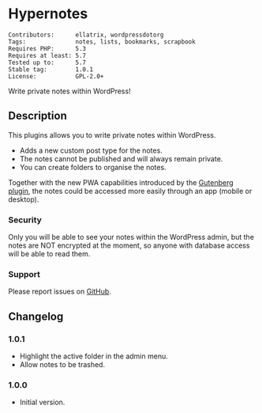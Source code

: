 # Hypernotes

    Contributors:      ellatrix, wordpressdotorg
    Tags:              notes, lists, bookmarks, scrapbook
    Requires PHP:      5.3
    Requires at least: 5.7
    Tested up to:      5.7
    Stable tag:        1.0.1
    License:           GPL-2.0+

Write private notes within WordPress!

## Description

This plugins allows you to write private notes within WordPress.

* Adds a new custom post type for the notes.
* The notes cannot be published and will always remain private.
* You can create folders to organise the notes.

Together with the new PWA capabilities introduced by the [Gutenberg plugin](https://wordpress.org/plugins/gutenberg/), the notes could be accessed more easily through an app (mobile or desktop). 

### Security

Only you will be able to see your notes within the WordPress admin, but the notes are NOT encrypted at the moment, so anyone with database access will be able to read them.

### Support

Please report issues on [GitHub](https://github.com/ellatrix/hypernotes).

## Changelog

### 1.0.1

* Highlight the active folder in the admin menu.
* Allow notes to be trashed.

### 1.0.0

* Initial version.
